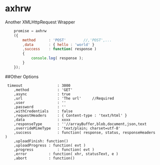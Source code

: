 # axhrw
Another XMLHttpRequest Wrapper

```js
	promise = axhrw
	({
		method		: 'POST'		//,'POST',...
    	,data		: { hello : 'world' }
    	,success	: function( response )
    	{
    		console.log( response );
    	}
	});
```
	
##Other Options
	
	 timeout				: 3000 	
		,method				: 'GET'		
		,async				: true			
		,url				: 'The url'		//Required
		,user				: ''
		,password			: ''
		,withCredentials	: false
		,requestHeaders		: { Content-type : 'text/html' }
		,data				: xxxx
		,responseType		: ''//arrayBuffer,blob,document,json,text
		,overrideMimeType	: 'text/plain; charset=utf-8'
		,success			: function( response, status, responseHeaders )
		,uploadFinish: function()
		,uploadProgress	: function( evt )
		,progress			: function( evt )
		,error			: function( xhr, statusText, e )
		,abort			: function()
	

